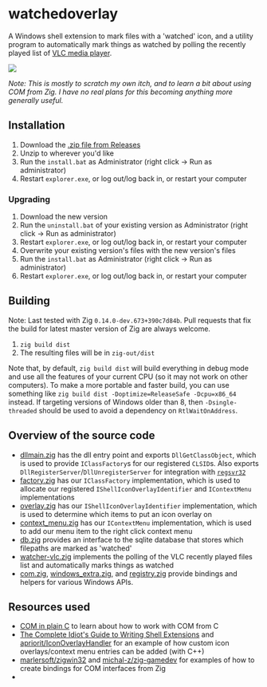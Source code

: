 watchedoverlay
==============

A Windows shell extension to mark files with a 'watched' icon, and a utility program to automatically mark things as watched by polling the recently played list of [VLC media player](https://www.videolan.org/vlc/). 

![](https://www.ryanliptak.com/misc/watchedoverlay-screenshot.png) 

*Note: This is mostly to scratch my own itch, and to learn a bit about using COM from Zig. I have no real plans for this becoming anything more generally useful.* 

## Installation

1. Download the [.zip file from Releases](https://github.com/squeek502/watchedoverlay/releases)
2. Unzip to wherever you'd like
3. Run the `install.bat` as Administrator (right click -> Run as administrator)
4. Restart `explorer.exe`, or log out/log back in, or restart your computer

### Upgrading

1. Download the new version
2. Run the `uninstall.bat` of your existing version as Administrator (right click -> Run as administrator)
3. Restart `explorer.exe`, or log out/log back in, or restart your computer
4. Overwrite your existing version's files with the new version's files
5. Run the `install.bat` as Administrator (right click -> Run as administrator)
6. Restart `explorer.exe`, or log out/log back in, or restart your computer

## Building

Note: Last tested with Zig `0.14.0-dev.673+390c7d84b`. Pull requests that fix the build for latest master version of Zig are always welcome.

1. `zig build dist`
2. The resulting files will be in `zig-out/dist`

Note that, by default, `zig build dist` will build everything in debug mode and use all the features of your current CPU (so it may not work on other computers). To make a more portable and faster build, you can use something like `zig build dist -Doptimize=ReleaseSafe -Dcpu=x86_64` instead. If targeting versions of Windows older than 8, then `-Dsingle-threaded` should be used to avoid a dependency on `RtlWaitOnAddress`.

## Overview of the source code

- [dllmain.zig](src/dllmain.zig) has the dll entry point and exports `DllGetClassObject`, which is used to provide `IClassFactory`s for our registered `CLSID`s. Also exports `DllRegisterServer`/`DllUnregisterServer` for integration with [`regsvr32`](https://docs.microsoft.com/en-us/windows-server/administration/windows-commands/regsvr32)
- [factory.zig](src/factory.zig) has our `IClassFactory` implementation, which is used to allocate our registered `IShellIconOverlayIdentifier` and `IContextMenu` implementations
- [overlay.zig](src/overlay.zig) has our `IShellIconOverlayIdentifier` implementation, which is used to determine which items to put an icon overlay on
- [context_menu.zig](src/context_menu.zig) has our `IContextMenu` implementation, which is used to add our menu item to the right click context menu
- [db.zig](src/db.zig) provides an interface to the sqlite database that stores which filepaths are marked as 'watched'
- [watcher-vlc.zig](src/watcher-vlc.zig) implements the polling of the VLC recently played files list and automatically marks things as watched
- [com.zig](src/com.zig), [windows_extra.zig](src/windows_extra.zig), and [registry.zig](src/registry.zig) provide bindings and helpers for various Windows APIs.

## Resources used

- [COM in plain C](https://www.codeproject.com/Articles/13601/COM-in-plain-C) to learn about how to work with COM from C
- [The Complete Idiot's Guide to Writing Shell Extensions](https://www.codeproject.com/Articles/445/The-Complete-Idiots-Guide-to-Writing-Shell-Exten-2) and [apriorit/IconOverlayHandler](https://github.com/apriorit/IconOverlayHandler) for an example of how custom icon overlays/context menu entries can be added (with C++)
- [marlersoft/zigwin32](https://github.com/marlersoft/zigwin32) and [michal-z/zig-gamedev](https://github.com/michal-z/zig-gamedev) for examples of how to create bindings for COM interfaces from Zig
- 

